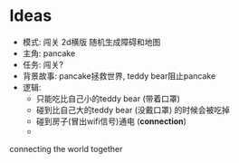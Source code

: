 # Ideas

- 模式: 闯关 2d横版 随机生成障碍和地图
- 主角: pancake
- 任务: 闯关?
- 背景故事: pancake拯救世界, teddy bear阻止pancake
- 逻辑:
  - 只能吃比自己小的teddy bear (带着口罩)
  - 碰到比自己大的teddy bear (没戴口罩) 的时候会被吃掉
  - 碰到房子(冒出wifi信号)通电 (**connection**)
  - 




connecting the world together
